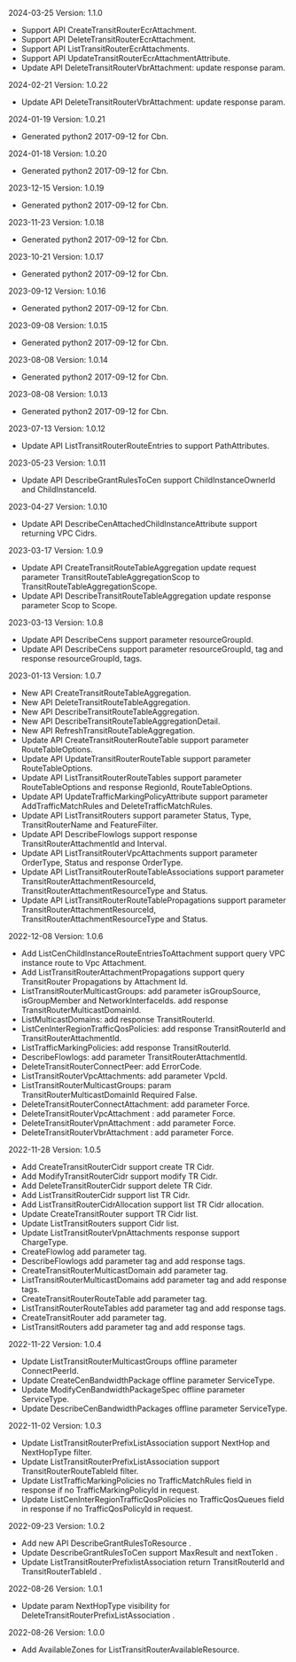 2024-03-25 Version: 1.1.0
- Support API CreateTransitRouterEcrAttachment.
- Support API DeleteTransitRouterEcrAttachment.
- Support API ListTransitRouterEcrAttachments.
- Support API UpdateTransitRouterEcrAttachmentAttribute.
- Update API DeleteTransitRouterVbrAttachment: update response param.


2024-02-21 Version: 1.0.22
- Update API DeleteTransitRouterVbrAttachment: update response param.


2024-01-19 Version: 1.0.21
- Generated python2 2017-09-12 for Cbn.

2024-01-18 Version: 1.0.20
- Generated python2 2017-09-12 for Cbn.

2023-12-15 Version: 1.0.19
- Generated python2 2017-09-12 for Cbn.

2023-11-23 Version: 1.0.18
- Generated python2 2017-09-12 for Cbn.

2023-10-21 Version: 1.0.17
- Generated python2 2017-09-12 for Cbn.

2023-09-12 Version: 1.0.16
- Generated python2 2017-09-12 for Cbn.

2023-09-08 Version: 1.0.15
- Generated python2 2017-09-12 for Cbn.

2023-08-08 Version: 1.0.14
- Generated python2 2017-09-12 for Cbn.

2023-08-08 Version: 1.0.13
- Generated python2 2017-09-12 for Cbn.

2023-07-13 Version: 1.0.12
- Update API ListTransitRouterRouteEntries to support PathAttributes.

2023-05-23 Version: 1.0.11
- Update API DescribeGrantRulesToCen support ChildInstanceOwnerId and ChildInstanceId.

2023-04-27 Version: 1.0.10
- Update API DescribeCenAttachedChildInstanceAttribute support returning VPC Cidrs.

2023-03-17 Version: 1.0.9
- Update API CreateTransitRouteTableAggregation update request parameter TransitRouteTableAggregationScop to TransitRouteTableAggregationScope.
- Update API DescribeTransitRouteTableAggregation update response parameter Scop to Scope.

2023-03-13 Version: 1.0.8
- Update API DescribeCens support parameter resourceGroupId.
- Update API DescribeCens support parameter resourceGroupId, tag and response resourceGroupId, tags.

2023-01-13 Version: 1.0.7
- New API CreateTransitRouteTableAggregation.
- New API DeleteTransitRouteTableAggregation.
- New API DescribeTransitRouteTableAggregation.
- New API DescribeTransitRouteTableAggregationDetail.
- New API RefreshTransitRouteTableAggregation.
- Update API CreateTransitRouterRouteTable support parameter RouteTableOptions.
- Update API UpdateTransitRouterRouteTable support parameter RouteTableOptions.
- Update API ListTransitRouterRouteTables support parameter RouteTableOptions and response RegionId, RouteTableOptions.
- Update API UpdateTrafficMarkingPolicyAttribute support parameter AddTrafficMatchRules and DeleteTrafficMatchRules.
- Update API ListTransitRouters support parameter Status, Type, TransitRouterName and FeatureFilter.
- Update API DescribeFlowlogs support response TransitRouterAttachmentId and Interval.
- Update API ListTransitRouterVpcAttachments support parameter OrderType, Status and response OrderType.
- Update API ListTransitRouterRouteTableAssociations support parameter TransitRouterAttachmentResourceId, TransitRouterAttachmentResourceType and Status.
- Update API ListTransitRouterRouteTablePropagations support parameter TransitRouterAttachmentResourceId, TransitRouterAttachmentResourceType and Status.

2022-12-08 Version: 1.0.6
- Add ListCenChildInstanceRouteEntriesToAttachment support query VPC instance route to Vpc Attachment.
- Add ListTransitRouterAttachmentPropagations support query TransitRouter Propagations by Attachment Id.
- ListTransitRouterMulticastGroups: add parameter isGroupSource, isGroupMember and NetworkInterfaceIds. add response TransitRouterMulticastDomainId. 
- ListMulticastDomains: add response TransitRouterId.
- ListCenInterRegionTrafficQosPolicies: add response TransitRouterId and TransitRouterAttachmentId. 
- ListTrafficMarkingPolicies: add response TransitRouterId.
- DescribeFlowlogs: add parameter TransitRouterAttachmentId.
- DeleteTransitRouterConnectPeer: add ErrorCode.
- ListTransitRouterVpcAttachments: add parameter VpcId.
- ListTransitRouterMulticastGroups: param TransitRouterMulticastDomainId Required False.
- DeleteTransitRouterConnectAttachment: add parameter Force.
- DeleteTransitRouterVpcAttachment : add parameter Force.
- DeleteTransitRouterVpnAttachment : add parameter Force.
- DeleteTransitRouterVbrAttachment : add parameter Force.

2022-11-28 Version: 1.0.5
- Add CreateTransitRouterCidr support create TR Cidr.
- Add ModifyTransitRouterCidr support modify TR Cidr.
- Add DeleteTransitRouterCidr support delete TR Cidr.
- Add ListTransitRouterCidr support list TR Cidr.
- Add ListTransitRouterCidrAllocation support list TR Cidr allocation.
- Update CreateTransitRouter support TR Cidr list.
- Update ListTransitRouters support Cidr list.
- Update ListTransitRouterVpnAttachments response support ChargeType.
- CreateFlowlog add parameter tag.
- DescribeFlowlogs add parameter tag and add response tags.
- CreateTransitRouterMulticastDomain add parameter tag.
- ListTransitRouterMulticastDomains add parameter tag and add response tags.
- CreateTransitRouterRouteTable add parameter tag.
- ListTransitRouterRouteTables add parameter tag and add response tags.
- CreateTransitRouter add parameter tag.
- ListTransitRouters add parameter tag and add response tags.

2022-11-22 Version: 1.0.4
- Update ListTransitRouterMulticastGroups offline parameter ConnectPeerId.
- Update CreateCenBandwidthPackage offline parameter ServiceType.
- Update ModifyCenBandwidthPackageSpec offline parameter ServiceType.
- Update DescribeCenBandwidthPackages offline parameter ServiceType.

2022-11-02 Version: 1.0.3
- Update ListTransitRouterPrefixListAssociation support NextHop and NextHopType filter.
- Update ListTransitRouterPrefixListAssociation support TransitRouterRouteTableId  filter.
- Update ListTrafficMarkingPolicies no TrafficMatchRules field in response if no TrafficMarkingPolicyId in request.
- Update ListCenInterRegionTrafficQosPolicies no TrafficQosQueues field in response if no TrafficQosPolicyId in request.

2022-09-23 Version: 1.0.2
- Add new API DescribeGrantRulesToResource .
- Update DescribeGrantRulesToCen support MaxResult and nextToken .
- Update ListTransitRouterPrefixlistAssociation return TransitRouterId and TransitRouterTableId .

2022-08-26 Version: 1.0.1
- Update param NextHopType visibility for DeleteTransitRouterPrefixListAssociation .

2022-08-26 Version: 1.0.0
- Add AvailableZones for ListTransitRouterAvailableResource.

